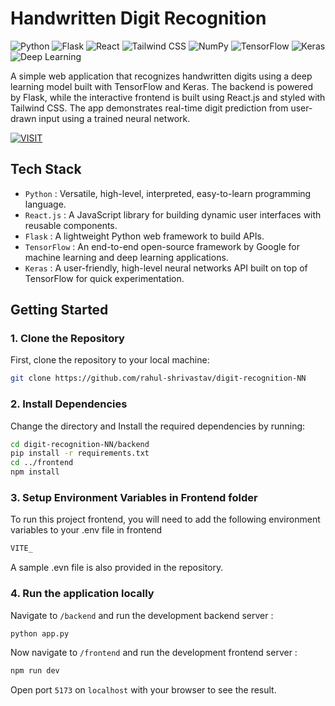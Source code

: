 # Handwritten Digit Recognition

![Python](https://img.shields.io/badge/Python-3.9-blue?style=flat&logo=python) 
![Flask](https://img.shields.io/badge/Flask-2.0.1-black?style=flat&logo=flask) 
![React](https://img.shields.io/badge/React-18.2.0-61DAFB?style=flat&logo=react) 
![Tailwind CSS](https://img.shields.io/badge/Tailwind%20CSS-3.2.0-38B2AC?style=flat&logo=tailwindcss) 
![NumPy](https://img.shields.io/badge/NumPy-1.21.2-013243?style=flat&logo=numpy)
![TensorFlow](https://img.shields.io/badge/TensorFlow-2.14-orange?style=flat&logo=tensorflow)
![Keras](https://img.shields.io/badge/Keras-2.12-D00000?style=flat&logo=keras&logoColor=white)
![Deep Learning](https://img.shields.io/badge/Deep%20Learning-Neural%20Nets-2ECC71?style=flat&logo=brains&logoColor=white)

A simple web application that recognizes handwritten digits using a deep learning model built with TensorFlow and Keras. The backend is powered by Flask, while the interactive frontend is built using React.js and styled with Tailwind CSS. The app demonstrates real-time digit prediction from user-drawn input using a trained neural network.


[![VISIT](https://img.shields.io/badge/-VISIT-2ECC71?style=for-the-badge)](https://digit-recognition-frontend.vercel.app/)

## Tech Stack
- ` Python ` : Versatile, high-level, interpreted, easy-to-learn programming language.  
- ` React.js ` : A JavaScript library for building dynamic user interfaces with reusable components.  
- ` Flask ` : A lightweight Python web framework to build APIs.  
- ` TensorFlow ` : An end-to-end open-source framework by Google for machine learning and deep learning applications.  
- ` Keras ` : A user-friendly, high-level neural networks API built on top of TensorFlow for quick experimentation.

## Getting Started

### 1. Clone the Repository
First, clone the repository to your local machine:


```bash
git clone https://github.com/rahul-shrivastav/digit-recognition-NN
```
### 2. Install Dependencies
Change the directory and Install the required dependencies by running:

```bash
cd digit-recognition-NN/backend
pip install -r requirements.txt
cd ../frontend
npm install
```

### 3. Setup Environment Variables in Frontend folder

To run this project frontend, you will need to add the following environment variables to your .env file in frontend
```bash
VITE_
```
A sample .evn file is also provided in the repository.


### 4. Run the application locally

Navigate to `/backend` and run the development backend server :

```bash
python app.py
```
Now navigate to `/frontend` and run the development frontend server :
```bash
npm run dev
```
Open port `5173` on `localhost` with your browser to see the result. 

